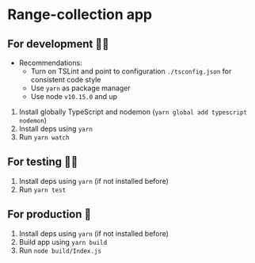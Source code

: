 # Range-collection app

## For development 👨‍💻
* Recommendations:
    * Turn on TSLint and point to configuration `./tsconfig.json` for consistent code style
    * Use `yarn` as package manager
    * Use node `v10.15.0` and up

1) Install globally TypeScript and nodemon (`yarn global add typescript nodemon`)
2) Install deps using `yarn`
3) Run `yarn watch`

## For testing 👨‍🔬
1) Install deps using `yarn` (if not installed before)
2) Run `yarn test`

## For production 🏁
1) Install deps using `yarn` (if not installed before)
2) Build app using `yarn build`
3) Run `node build/Index.js`
